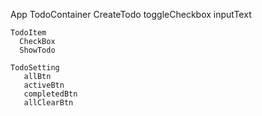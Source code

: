 App
TodoContainer
CreateTodo
toggleCheckbox
inputText

    TodoItem
      CheckBox
      ShowTodo

    TodoSetting
       allBtn
       activeBtn
       completedBtn
       allClearBtn

